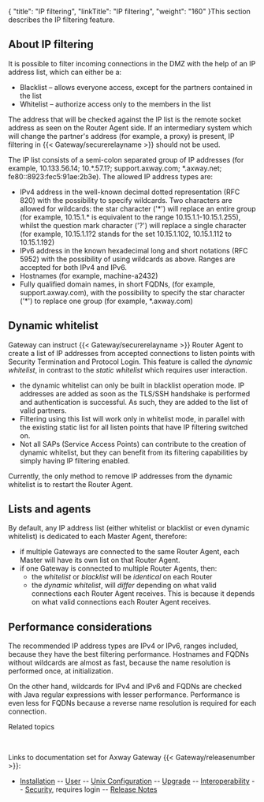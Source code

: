 {
    "title": "IP filtering",
    "linkTitle": "IP filtering",
    "weight": "160"
}This section describes the IP filtering feature.

## About IP filtering

It is possible to filter incoming connections in the DMZ with the help of an IP address list, which can either be a:

-   Blacklist – allows everyone access, except for the partners contained in the list
-   Whitelist – authorize access only to the members in the list

The address that will be checked against the IP list is the remote socket address as seen on the Router Agent side. If an intermediary system which will change the partner's address (for example, a proxy) is present, IP filtering in {{< Gateway/securerelayname  >}} should not be used.

The IP list consists of a semi-colon separated group of IP addresses (for example, 10.133.56.14; 10.\*.57.1?; support.axway.com; \*.axway.net; fe80::8923:fec5:91ae:2b3e). The allowed IP address types are:

-   IPv4 address in the well-known decimal dotted representation (RFC 820) with the possibility to specify wildcards. Two characters are allowed for wildcards: the star character ('\*') will replace an entire group (for example, 10.15.1.\* is equivalent to the range 10.15.1.1-10.15.1.255), whilst the question mark character ('?') will replace a single character (for example, 10.15.1.1?2 stands for the set 10.15.1.102, 10.15.1.112 to 10.15.1.192)
-   IPv6 address in the known hexadecimal long and short notations (RFC 5952) with the possibility of using wildcards as above. Ranges are accepted for both IPv4 and IPv6.
-   Hostnames (for example, machine-a2432)
-   Fully qualified domain names, in short FQDNs, (for example, support.axway.com), with the possibility to specify the star character ('\*') to replace one group (for example, \*.axway.com)

## Dynamic whitelist

Gateway can instruct {{< Gateway/securerelayname  >}} Router Agent to create a list of IP addresses from accepted connections to listen points with Security Termination and Protocol Login. This feature is called the *dynamic whitelist*, in contrast to the *static whitelist* which requires user interaction.

-   the dynamic whitelist can only be built in blacklist operation mode. IP addresses are added as soon as the TLS/SSH handshake is performed and authentication is successful. As such, they are added to the list of valid partners.
-   Filtering using this list will work only in whitelist mode, in parallel with the existing static list for all listen points that have IP filtering switched on.
-   Not all SAPs (Service Access Points) can contribute to the creation of dynamic whitelist, but they can benefit from its filtering capabilities by simply having IP filtering enabled.

Currently, the only method to remove IP addresses from the dynamic whitelist is to restart the Router Agent.

## Lists and agents

By default, any IP address list (either whitelist or blacklist or even dynamic whitelist) is dedicated to each Master Agent, therefore:

-   if multiple Gateways are connected to the same Router Agent, each Master will have its own list on that Router Agent.
-   if one Gateway is connected to multiple Router Agents, then:
    -   the *whitelist* or *blacklist* will be *identical* on each Router
    -   the *dynamic whitelist*, will *differ* depending on what valid connections each Router Agent receives. This is because it depends on what valid connections each Router Agent receives.

## Performance considerations

The recommended IP address types are IPv4 or IPv6, ranges included, because they have the best filtering performance. Hostnames and FQDNs without wildcards are almost as fast, because the name resolution is performed once, at initialization.

On the other hand, wildcards for IPv4 and IPv6 and FQDNs are checked with Java regular expressions with lesser performance. Performance is even less for FQDNs because a reverse name resolution is required for each connection.

Related topics

 

Links to documentation set for Axway Gateway {{< Gateway/releasenumber  >}}:

-   [Installation](/bundle/Gateway_6173_InstallationGuide_allOS_en_HTML5/page/Content/start_page.htm) -- [User](/bundle/Gateway_6173_UsersGuide_allOS_en_HTML5/page/Content/start_page.htm) -- [Unix Configuration](/bundle/Gateway_6173_ConfigurationGuide_UNIX_en_HTML5/page/Content/start_page.htm) -- [Upgrade](/bundle/Gateway_6173_UpgradeGuide_allOS_en_HTML5/page/Content/start_page.htm) -- [Interoperability](/bundle/Gateway_6173_InteroperabilityGuide_allOS_en_HTML5/page/Content/start_page.htm) -- [Security](/bundle/Gateway_6173_SecurityGuide_allOS_en_HTML5/page/Content/start_page.htm), requires login -- [Release Notes](/bundle/Gateway_6173_ReleaseNotes_allOS_en_HTML5/page/Content/Gateway_ReleaseNotes_allOS_en.htm)
